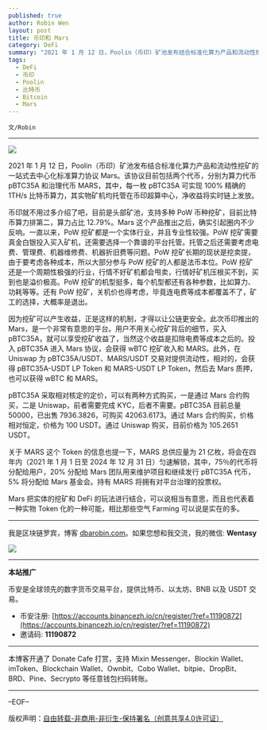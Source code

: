 ```yaml
---
published: true
author: Robin Wen
layout: post
title: 币印和 Mars
category: DeFi
summary: "2021 年 1 月 12 日，Poolin（币印）矿池发布结合标准化算力产品和流动性挖矿的一站式去中心化标准算力协议 Mars。该协议目前包括两个代币，分别为算力代币 pBTC35A 和治理代币 MARS，其中，每一枚 pBTC35A 可实现 100% 精确的 1TH/s 比特币算力，其实物矿机均托管在币印超算中心，净收益将实时链上发放。Mars 把实体的挖矿和 DeFi 的玩法进行结合，可以说相当有意思，而且也代表着一种实物 Token 化的一种可能，相比那些空气 Farming 可以说是实在的多。"
tags:
  - DeFi
  - 币印
  - Poolin
  - 比特币
  - Bitcoin
  - Mars
---
```


`文/Robin`

***

![](https://cdn.dbarobin.com/hucp4gs.png)

2021 年 1 月 12 日，Poolin（币印）矿池发布结合标准化算力产品和流动性挖矿的一站式去中心化标准算力协议 Mars。该协议目前包括两个代币，分别为算力代币 pBTC35A 和治理代币 MARS，其中，每一枚 pBTC35A 可实现 100% 精确的 1TH/s 比特币算力，其实物矿机均托管在币印超算中心，净收益将实时链上发放。

币印就不用过多介绍了吧，目前是头部矿池，支持多种 PoW 币种挖矿，目前比特币算力排第二，算力占比 12.79%。Mars 这个产品推出之后，确实引起圈内不少反响。一直以来，PoW 挖矿都是一个实体行业，并且专业性较强。PoW 挖矿需要真金白银投入买入矿机，还需要选择一个靠谱的平台托管。托管之后还需要考虑电费、管理费、机器维修费、机器折旧费等问题。PoW 挖矿长期的现状是挖卖提，由于要考虑各种成本，所以大部分参与 PoW 挖矿的人都是法币本位。PoW 挖矿还是一个周期性极强的行业，行情不好矿机都会甩卖，行情好矿机压根买不到，买到也是溢价极高。PoW 挖矿的机型挺多，每个机型都还有各种参数，比如算力、功耗等等。还有 PoW 挖矿，关机价也得考虑，毕竟连电费等成本都覆盖不了，矿工的选择，大概率是退出。

因为挖矿可以产生收益，正是这样的机制，才得以让公链更安全。此次币印推出的 Mars，是一个非常有意思的平台。用户不用关心挖矿背后的细节，买入 pBTC35A，就可以享受挖矿收益了，当然这个收益是扣除电费等成本之后的。投入 pBTC35A 进入 Mars 协议，会获得 wBTC 挖矿收入和 MARS。此外，在 Uniswap 为 pBTC35A/USDT、MARS/USDT 交易对提供流动性，相对的，会获得 pBTC35A-USDT LP Token 和 MARS-USDT LP Token，然后去 Mars 质押，也可以获得 wBTC 和 MARS。

pBTC35A 采取相对核定的定价，可以有两种方式购买，一是通过 Mars 合约购买，二是 Uniswap，前者需要完成 KYC，后者不需要。pBTC35A 目前总量 50000，已出售 7936.3826，可购买 42063.6173。通过 Mars 合约购买，价格相对恒定，价格为 100 USDT。通过 Uniswap 购买，目前价格为 105.2651 USDT。

关于 MARS 这个 Token 的信息也提一下，MARS 总供应量为 21 亿枚，将会在四年内（2021 年 1 月 1 日至 2024 年 12 月 31 日）匀速解锁，其中，75％的代币将分配给用户，20% 分配给 Mars 团队用来维护项目和继续发行 pBTC35A 代币，5% 将分配给 Mars 基金会。持有 MARS 将拥有对平台治理的投票权。

Mars 把实体的挖矿和 DeFi 的玩法进行结合，可以说相当有意思，而且也代表着一种实物 Token 化的一种可能，相比那些空气 Farming 可以说是实在的多。

***

我是区块链罗宾，博客 [dbarobin.com](https://dbarobin.com/)。如果您想和我交流，我的微信: **Wentasy**

![](https://cdn.dbarobin.com/v4yywe2.png)

***

**本站推广**

币安是全球领先的数字货币交易平台，提供比特币、以太坊、BNB 以及 USDT 交易。

* 币安注册: [https://accounts.binancezh.io/cn/register/?ref=11190872](https://accounts.binancezh.io/cn/register/?ref=11190872)
* 邀请码: **11190872**

***

本博客开通了 Donate Cafe 打赏，支持 Mixin Messenger、Blockin Wallet、imToken、Blockchain Wallet、Ownbit、Cobo Wallet、bitpie、DropBit、BRD、Pine、Secrypto 等任意钱包扫码转账。

<center>
    <div class="--donate-button"
         data-button-id="f8b9df0d-af9a-460d-8258-d3f435445075"
    ></div>
</center>

***

–EOF–

版权声明：[自由转载-非商用-非衍生-保持署名（创意共享4.0许可证）](http://creativecommons.org/licenses/by-nc-nd/4.0/deed.zh)